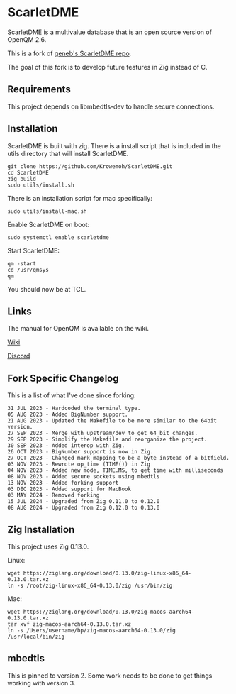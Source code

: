 # ScarletDME

ScarletDME is a multivalue database that is an open source version of OpenQM 2.6.

This is a fork of [geneb's ScarletDME repo](https://github.com/geneb/ScarletDME).

The goal of this fork is to develop future features in Zig instead of C.

## Requirements

This project depends on libmbedtls-dev to handle secure connections.

## Installation

ScarletDME is built with zig. There is a install script that is included in the utils directory that will install ScarletDME.

```
git clone https://github.com/Krowemoh/ScarletDME.git
cd ScarletDME
zig build
sudo utils/install.sh
```

There is an installation script for mac specifically:

```
sudo utils/install-mac.sh
```

Enable ScarletDME on boot:

```
sudo systemctl enable scarletdme
```

Start ScarletDME:

```
qm -start
cd /usr/qmsys
qm
```

You should now be at TCL.

## Links

The manual for OpenQM is available on the wiki.

[Wiki](https://scarlet.deltasoft.com/index.php/Documentation)

[Discord](https://discord.gg/H7MPapC2hK)


## Fork Specific Changelog

This is a list of what I've done since forking:

```
31 JUL 2023 - Hardcoded the terminal type.  
05 AUG 2023 - Added BigNumber support.  
21 AUG 2023 - Updated the Makefile to be more similar to the 64bit version.  
27 SEP 2023 - Merge with upstream/dev to get 64 bit changes.
29 SEP 2023 - Simplify the Makefile and reorganize the project.
30 SEP 2023 - Added interop with Zig.
26 OCT 2023 - BigNumber support is now in Zig.
27 OCT 2023 - Changed mark_mapping to be a byte instead of a bitfield.
03 NOV 2023 - Rewrote op_time (TIME()) in Zig
04 NOV 2023 - Added new mode, TIME.MS, to get time with milliseconds
08 NOV 2023 - Added secure sockets using mbedtls
13 NOV 2023 - Added forking support
03 DEC 2023 - Added support for MacBook
03 MAY 2024 - Removed forking
15 JUL 2024 - Upgraded from Zig 0.11.0 to 0.12.0
08 AUG 2024 - Upgraded from Zig 0.12.0 to 0.13.0
```

## Zig Installation

This project uses Zig 0.13.0.

Linux:

```
wget https://ziglang.org/download/0.13.0/zig-linux-x86_64-0.13.0.tar.xz
ln -s /root/zig-linux-x86_64-0.13.0/zig /usr/bin/zig
```

Mac:

```
wget https://ziglang.org/download/0.13.0/zig-macos-aarch64-0.13.0.tar.xz
tar xvf zig-macos-aarch64-0.13.0.tar.xz
ln -s /Users/username/bp/zig-macos-aarch64-0.13.0/zig /usr/local/bin/zig
```

## mbedtls

This is pinned to version 2. Some work needs to be done to get things working with version 3.
